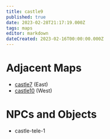 ```yaml
---
title: castle9
published: true
date: 2023-02-28T21:17:19.000Z
tags: maps
editor: markdown
dateCreated: 2023-02-16T00:00:00.000Z
---
```



# Adjacent Maps
 * [castle7](/maps/castle7) (East)
 * [castle10](/maps/castle10) (West)

# NPCs and Objects
 * castle-tele-1
